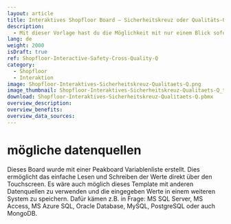 ```yaml
---
layout: article
title: Interaktives Shopfloor Board – Sicherheitskreuz oder Qualitäts-Q mit einer Berührung anpassen
description: 
  - Mit dieser Vorlage hast du die Möglichkeit mit nur einem Blick sofort die Übersicht über Sicherheit und Qualität zu bekommen. Das ganze funktioniert mit einer sogenannten TileView und ermöglicht dem Nutzer mit Hilfe eines Touchscreens oder einer Maus jede einzelne Kacheln anzutippen. Im Anschluss kann er den Wert anpassen und das ganze Speichern. So erhalten Führungskräfte und Mitarbeiter immer direkt auf dem Shopfloor eine Übersicht über Arbeitssicherheit und Qualitätsentwicklung.
lang: de
weight: 2000
isDraft: true
ref: Shopfloor-Interactive-Safety-Cross-Quality-Q
category:
  - Shopfloor
  - Interaktion
image: Shopfloor-Interaktives-Sicherheitskreuz-Qualitaets-Q.png
image_thumbnail: Shopfloor-Interaktives-Sicherheitskreuz-Qualitaets-Q_thumbnail.png
download: Shopfloor-Interaktives-Sicherheitskreuz-Qualitaets-Q.pbmx
overview_description:
overview_benefits:
overview_data_sources:
---
```


# mögliche datenquellen

Dieses Board wurde mit einer Peakboard Variablenliste erstellt. Dies ermöglicht das einfache Lesen und Schreiben der Werte direkt über den Touchscreen. Es wäre auch möglich dieses Template mit anderen Datenquellen zu verwenden und die eingegeben Werte in einem weiteren System zu speichern. Dafür kämen z.B. in Frage: MS SQL Server, MS Access, MS Azure SQL, Oracle Database, MySQL, PostgreSQL oder auch MongoDB.